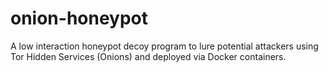 # onion-honeypot

A low interaction honeypot decoy program to lure potential attackers using Tor Hidden Services (Onions) and deployed via Docker containers.

